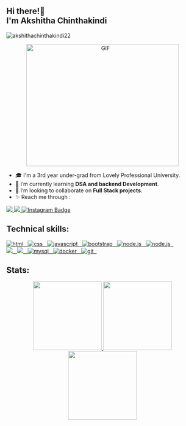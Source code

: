
<h2 align="left">Hi there!🦋 <br> I'm Akshitha Chinthakindi </h2>


<p align="centre"> <img src="https://komarev.com/ghpvc/?username=akshithachinthakindi22&label=Profile%20views&color=0e75b6&style=flat" alt="akshithachinthakindi22" /> </p>

<p align="center">
 <img align="centre" alt="GIF" src="https://cdn.dribbble.com/users/2131993/screenshots/15628402/media/7bb0d27e44d8c2eff47276ae86bfd6a3.png" width="400" height="320" />
</p>

- 🎓 I'm a 3rd year under-grad from Lovely Professional University.
- 🌱 I’m currently learning **DSA and backend Development**.
- 👯 I’m looking to collaborate on **Full Stack projects**.
- ✨ Reach me through :
<p align="left">
   <a href="https://www.linkedin.com/in/akshithachinthakindi/">
		<img src="https://img.shields.io/badge/Linkedin-2088FF?&style=for-the-badge&logo=linkedin&logoColor=white" />
	</a>
  	<a href="https://twitter.com/akshitha0123">
		<img src="https://img.shields.io/badge/Twitter-0d597f?style=for-the-badge&logo=twitter&logoColor=white" />
	</a>
  <a href="https://www.instagram.com/akshitha.chinthakindi">
      <img src="https://img.shields.io/badge/Instagram-red?style=for-the-badge&logo=instagram&logoColor=white" alt="Instagram Badge"/>
    </a>
  
</p>

## Technical skills:
  
<p align="left">
	<a href="https://html.com/">
	   <img src="https://img.shields.io/badge/HTML-239120?style=for-the-badge&logo=html5&logoColor=white" alt="html" />&nbsp;&nbsp;
	</a>
	<a href="https://www.w3.org/TR/css-2020/">
	   <img src="https://img.shields.io/badge/CSS3-1572B6?style=for-the-badge&logo=css3&logoColor=white" alt="css" />&nbsp;&nbsp;
	</a>
	<a href="https://www.javascript.com/">
	   <img src="https://img.shields.io/badge/JavaScript-323330?style=for-the-badge&logo=javascript&logoColor=F7DF1E" alt="javascript" />&nbsp;&nbsp;
	</a>
	<a href="https://getbootstrap.com/">
	   <img src="https://img.shields.io/badge/Bootstrap-563D7C?style=for-the-badge&logo=bootstrap&logoColor=white" alt="bootstrap" />&nbsp;&nbsp;
	</a>
	<a href="https://nodejs.org/en/">
	   <img src="https://img.shields.io/badge/Node.js-239120?style=for-the-badge&logo=node.js&logoColor=white" alt="node.js" />&nbsp;&nbsp;
	</a>
	<a href="https://reactjs.org/">
	   <img src="https://img.shields.io/badge/React-092E20?style=for-the-badge&logo=react&logoColor=61DAFB" alt="node.js" />&nbsp;&nbsp;
	</a>
	<br/>
	<a href="https://www.java.com/en/">
	   <img src="https://img.shields.io/badge/Java-ED8B00?style=for-the-badge&logo=java&logoColor=white" />&nbsp;&nbsp;
	</a>
	<a href="https://cplusplus.com/">
	<img src="https://img.shields.io/badge/C++-ED8B00?style=for-the-badge&logo=c++&logoColor=white" />&nbsp;&nbsp;
	<a href="https://www.mysql.com/">
	<img src="https://img.shields.io/badge/MySQL-239120?style=for-the-badge&logo=mysql&logoColor=white" alt="mysql" />&nbsp;&nbsp;
	<a href="https://www.docker.com/">
	<img src="https://img.shields.io/badge/docker-%230db7ed.svg?style=for-the-badge&logo=docker&logoColor=white" alt="docker" />&nbsp;&nbsp;
	<a href="https://git-scm.com/">
	<img src="https://img.shields.io/badge/Git-239120?style=for-the-badge&logo=git&logoColor=white" alt="git" />&nbsp;&nbsp;
	</a>
</p>

## Stats:
<p align="center">
<a href="https://github.com/akshithachinthakindi">
  <img height="180em" src="https://github-readme-stats-eight-theta.vercel.app/api?username=akshithachinthakindi&show_icons=true&theme=tokyonight&include_all_commits=true&count_private=true)"/>
  <img height="180em" src="https://github-readme-stats-eight-theta.vercel.app/api/top-langs/?username=akshithachinthakindi&layout=compact&langs_count=8&theme=tokyonight"/>
  <img height="180em" src="https://github-readme-streak-stats.herokuapp.com/?user=akshithachinthakindi&theme=tokyonight"/>	
</a>
</p>


